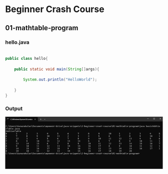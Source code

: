 # Beginner Crash Course

## 01-mathtable-program

### hello.java

```java

public class hello{
	
	public static void main(String[]args){
		
		System.out.println("HelloWorld");
		
	}	
}

```

### Output


![Image](media/01-mathtable-program.png)